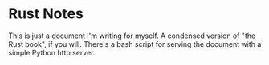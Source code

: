 # Rust Notes
This is just a document I'm writing for myself. A condensed version of 
"the Rust book", if you will. There's a bash script for serving the document
with a simple Python http server.
